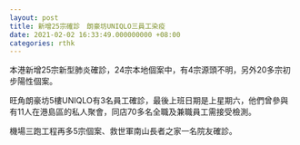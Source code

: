 ```yaml
---
layout: post
title: 新增25宗確診　朗豪坊UNIQLO三員工染疫
date: 2021-02-02 16:33:49.000000000 +08:00
categories: rthk
---
```


本港新增25宗新型肺炎確診，24宗本地個案中，有4宗源頭不明，另外20多宗初步陽性個案。

旺角朗豪坊5樓UNIQLO有3名員工確診，最後上班日期是上星期六，他們曾參與有11人在港島區的私人聚會，同店70多名全職及兼職員工需接受檢測。

機場三跑工程再多5宗個案、救世軍南山長者之家一名院友確診。
